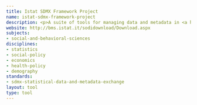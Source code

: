 ```yaml
---
title: Istat SDMX Framework Project
name: istat-sdmx-framework-project
description: <p>A suite of tools for managing data and metadata in <a href="../standards/sdmx-statistical-data-and-metadata-exchange.html">SDMX</a>.</p>
website: http://bms.istat.it/sodidownload/Download.aspx
subjects:
- social-and-behavioral-sciences
disciplines:
- statistics
- social-policy
- economics
- health-policy
- demography
standards:
- sdmx-statistical-data-and-metadata-exchange
layout: tool
type: tool
---
```


